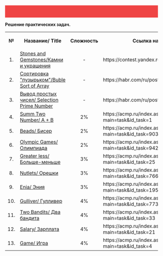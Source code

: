 <html>
<head>

<meta http-equiv="Content-Type" content="text/html; charset=utf-8">
<p style="color: #666666; background-color: #ef4444; padding: 20px;">
<p><b>Решение практических задач.</b></p>

</head>

<body>
<table>

<tr><td align=center><p><b>№</b></p></td>
<td align=center><p><b>Название/ Title</b></p></td>
<td align=center><p><b>Сложность</b></p></td><td align=center> <p><b>Ссылка на источник</b></p></td></tr>


<tr><td align=center>1.</td>
<td><a href="https://github.com/FisanovE/Lessons/tree/master/Stones_and_Gemstones">Stones and Gemstones/Камни и украшения</a></td>
<td align=center>-</td><td> https://contest.yandex.ru/contest/3/problems/G</td></tr>

<tr><td align=center>2.</td>
<td><a href="https://github.com/FisanovE/Lessons/tree/master/Buble_Sort_of_Array">Сортировка "пузырьком"/Buble Sort of Array</a></td>
<td align=center>-</td><td> https://habr.com/ru/post/440436/#11</td></tr>

<tr><td align=center>3.</td>
<td><a href="https://github.com/FisanovE/Lessons/tree/master/Selection_Prime_Number">Вывод простых чисел/ Selection Prime Number</a></td>
<td align=center>-</td><td> https://habr.com/ru/post/440436/#12</td></tr>

<tr><td align=center>4.</td>
<td><a href="https://github.com/FisanovE/Lessons/tree/master/SummTwoNumber">Summ Two Number/ A + B</a></td>
<td align=center>2%</td><td> https://acmp.ru/index.asp?main=task&id_task=1</td></tr>

<tr><td align=center>5.</td>
<td><a href="https://github.com/FisanovE/Lessons/tree/master/Beads">Beads/ Бисер</a></td>
<td align=center>2%</td><td> https://acmp.ru/index.asp?main=task&id_task=903</td></tr>

<tr><td align=center>6.</td>
<td><a href="https://github.com/FisanovE/Lessons/tree/master/Olympic_Games">Olympic Games/ Олимпиада</a></td>
<td align=center>2%</td><td> https://acmp.ru/index.asp?main=task&id_task=942</td></tr>

<tr><td align=center>7.</td>
<td><a href="https://github.com/FisanovE/Lessons/tree/master/Greater-less">Greater less/ Больше-меньше</a></td>
<td align=center>3%</td><td> https://acmp.ru/index.asp?main=task&id_task=25</td></tr>

<tr><td align=center>8.</td>
<td><a href="https://github.com/FisanovE/Lessons/tree/master/Nutlets">Nutlets/ Орешки</a></td>
<td align=center>3%</td><td> https://acmp.ru/index.asp?main=task&id_task=766</td></tr>

<tr><td align=center>9.</td>
<td><a href="https://github.com/FisanovE/Lessons/tree/master/Enia">Enia/ Эния</a></td>
<td align=center>3%</td><td> https://acmp.ru/index.asp?main=task&id_task=195</td></tr>

<tr><td align=center>10.</td>
<td><a href="https://github.com/FisanovE/Lessons/tree/master/Gulliver">Gulliver/ Гулливер</a></td>
<td align=center>4%</td><td> https://acmp.ru/index.asp?main=task&id_task=773</td></tr>

<tr><td align=center>11.</td>
<td><a href="https://github.com/FisanovE/Lessons/tree/master/TwoBandits">Two Bandits/ Два бандита</a></td>
<td align=center>4%</td><td> https://acmp.ru/index.asp?main=task&id_task=33</td></tr>

<tr><td align=center>12.</td>
<td><a href="https://github.com/FisanovE/Lessons/tree/master/Salary">Salary/ Зарплата</a></td>
<td align=center>4%</td><td> https://acmp.ru/index.asp?main=task&id_task=21</td></tr>

<tr><td align=center>13.</td>
<td><a href="https://github.com/FisanovE/Lessons/tree/master/Game">Game/ Игра</a></td>
<td align=center>4%</td><td> https://acmp.ru/index.asp?main=task&id_task=4</td></tr>

</table>
</body>
</html>